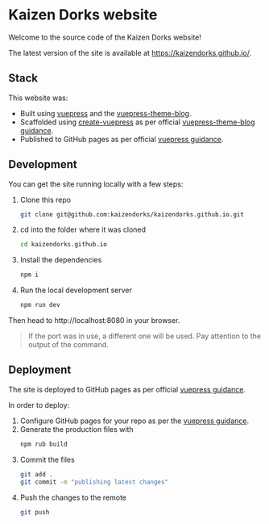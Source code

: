 # Kaizen Dorks website

Welcome to the source code of the Kaizen Dorks website!

The latest version of the site is available at https://kaizendorks.github.io/.

## Stack
This website was:

- Built using [vuepress](https://vuepress.vuejs.org/) and the [vuepress-theme-blog](https://vuepress-theme-blog.ulivz.com/).
- Scaffolded using [create-vuepress](https://github.com/vuepressjs/create-vuepress) as per official [vuepress-theme-blog guidance](https://vuepress-theme-blog.ulivz.com/#quick-start).
- Published to GitHub pages as per official [vuepress guidance](https://vuepress.vuejs.org/guide/deploy.html#github-pages).

## Development

You can get the site running locally with a few steps:

1. Clone this repo
    ```bash
    git clone git@github.com:kaizendorks/kaizendorks.github.io.git
    ```
1. cd into the folder where it was cloned
    ```bash
    cd kaizendorks.github.io
    ```
1. Install the dependencies
    ```bash
    npm i
    ```
1. Run the local development server
    ```bash
    npm run dev
    ```

Then head to http://localhost:8080 in your browser.
> If the port was in use, a different one will be used. Pay attention to the output of the command.

## Deployment

The site is deployed to GitHub pages as per official [vuepress guidance](https://vuepress.vuejs.org/guide/deploy.html#github-pages).

In order to deploy:
1. Configure GitHub pages for your repo as per the [vuepress guidance](https://vuepress.vuejs.org/guide/deploy.html#github-pages).
1. Generate the production files with
    ```bash
    npm rub build
    ```
1. Commit the files
    ```bash
    git add .
    git commit -m "publishing latest changes"
    ```
1. Push the changes to the remote
    ```bash
    git push
    ```

